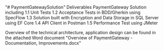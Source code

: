 "# PaymentGatewaySolution" 
Deliverables
PaymentGateway Solution including
1.1 Unit Tests
1.2 Acceptance Tests in BDD/Gherkin using SpecFlow
1.3 Solution built with Encryption and Data Storage in SQL Server using EF Core
1.4 API Client in Postman
1.5 Performance Test using JMeter

	
Overview of the technical architecture, application design can be found in the attached Word document "Overview of PaymentGateway - Documentation, Improvements.docx"
